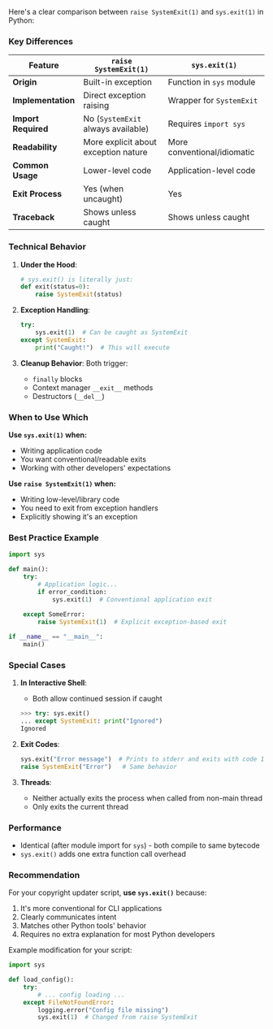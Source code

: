 Here's a clear comparison between `raise SystemExit(1)` and `sys.exit(1)` in Python:

### Key Differences

| Feature               | `raise SystemExit(1)`                     | `sys.exit(1)`                     |
|-----------------------|------------------------------------------|-----------------------------------|
| **Origin**            | Built-in exception                      | Function in `sys` module          |
| **Implementation**    | Direct exception raising                | Wrapper for `SystemExit`          |
| **Import Required**   | No (`SystemExit` always available)      | Requires `import sys`             |
| **Readability**       | More explicit about exception nature    | More conventional/idiomatic       |
| **Common Usage**      | Lower-level code                       | Application-level code            |
| **Exit Process**      | Yes (when uncaught)                     | Yes                               |
| **Traceback**         | Shows unless caught                     | Shows unless caught               |

### Technical Behavior

1. **Under the Hood**:
   ```python
   # sys.exit() is literally just:
   def exit(status=0):
       raise SystemExit(status)
   ```

2. **Exception Handling**:
   ```python
   try:
       sys.exit(1)  # Can be caught as SystemExit
   except SystemExit:
       print("Caught!")  # This will execute
   ```

3. **Cleanup Behavior**:
   Both trigger:
   - `finally` blocks
   - Context manager `__exit__` methods
   - Destructors (`__del__`)

### When to Use Which

**Use `sys.exit(1)` when:**
- Writing application code
- You want conventional/readable exits
- Working with other developers' expectations

**Use `raise SystemExit(1)` when:**
- Writing low-level/library code
- You need to exit from exception handlers
- Explicitly showing it's an exception

### Best Practice Example

```python
import sys

def main():
    try:
        # Application logic...
        if error_condition:
            sys.exit(1)  # Conventional application exit
            
    except SomeError:
        raise SystemExit(1)  # Explicit exception-based exit

if __name__ == "__main__":
    main()
```

### Special Cases

1. **In Interactive Shell**:
   - Both allow continued session if caught
   ```python
   >>> try: sys.exit()
   ... except SystemExit: print("Ignored")
   Ignored
   ```

2. **Exit Codes**:
   ```python
   sys.exit("Error message")  # Prints to stderr and exits with code 1
   raise SystemExit("Error")   # Same behavior
   ```

3. **Threads**:
   - Neither actually exits the process when called from non-main thread
   - Only exits the current thread

### Performance
- Identical (after module import for `sys`) - both compile to same bytecode
- `sys.exit()` adds one extra function call overhead

### Recommendation
For your copyright updater script, **use `sys.exit()`** because:
1. It's more conventional for CLI applications
2. Clearly communicates intent
3. Matches other Python tools' behavior
4. Requires no extra explanation for most Python developers

Example modification for your script:
```python
import sys

def load_config():
    try:
        # ... config loading ...
    except FileNotFoundError:
        logging.error("Config file missing")
        sys.exit(1)  # Changed from raise SystemExit
```
